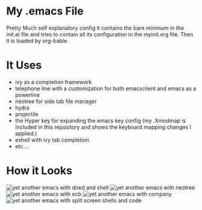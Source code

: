 # My .emacs File

Pretty Much self explanatory config it contains the bare minimum in the init.el file and tries to contain all its configuration in the myinit.org file. Then it is loaded by org-bable.

# It Uses
  + ivy as a completion framework
  + telephone line with a customization for both emacsclient and emacs as a powerline
  + neotree for side tab file manager
  + hydra
  + projectile
  + the Hyper key for expanding the emacs key config (my .Xmodmap is included in this repository and  shows the keyboard mapping changes  I applied.)
  + eshell with ivy tab completion
  + etc ...

# How it Looks
![yet another emacs with dired and shell](https://github.com/yilkalargaw/yet-another-emacs/blob/master/screenshots/Screenshot_2018-10-07_22-11-01.png)
![yet another emacs with neotree](https://github.com/yilkalargaw/yet-another-emacs/blob/master/screenshots/Screenshot_2018-10-07_22-12-08.png)
![yet another emacs with ecb](https://github.com/yilkalargaw/yet-another-emacs/blob/master/screenshots/Screenshot_2018-10-07_22-12-38.png)
![yet another emacs with company](https://github.com/yilkalargaw/yet-another-emacs/blob/master/screenshots/Screenshot_2018-10-07_22-16-06.png)
![yet another emacs with split screen shells and code](https://github.com/yilkalargaw/yet-another-emacs/blob/master/screenshots/Screenshot_2018-10-07_22-16-43.png)
